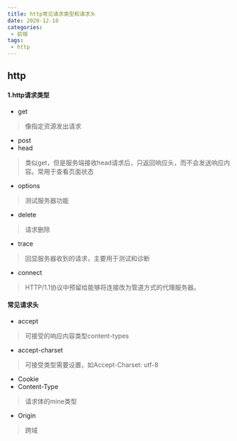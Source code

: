 ```yaml
--- 
title: http常见请求类型和请求头
date: 2020-12-18
categories: 
 - 前端
tags: 
 - http
---
```


## http

#### 1.http请求类型
* get
> 像指定资源发出请求
* post
* head 
> 类似get，但是服务端接收head请求后，只返回响应头，而不会发送响应内容。常用于查看页面状态
* options
> 测试服务器功能
* delete
> 请求删除
* trace
> 回显服务器收到的请求，主要用于测试和诊断
* connect
> HTTP/1.1协议中预留给能够将连接改为管道方式的代理服务器。

#### 常见请求头
* accept
> 可接受的响应内容类型content-types
* accept-charset
> 可接受类型需要设置，如Accept-Charset: utf-8
* Cookie
* Content-Type
> 请求体的mine类型
* Origin
> 跨域



